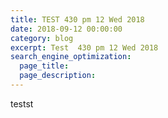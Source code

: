 ```yaml
---
title: TEST 430 pm 12 Wed 2018
date: 2018-09-12 00:00:00
category: blog
excerpt: Test  430 pm 12 Wed 2018
search_engine_optimization:
  page_title:
  page_description:
---
```


testst